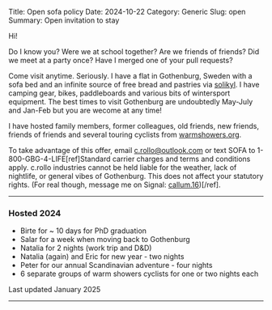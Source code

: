 Title: Open sofa policy
Date: 2024-10-22
Category: Generic
Slug: open
Summary: Open invitation to stay

Hi!

Do I know you? Were we at school together? Are we friends of friends? Did we meet at a party once? Have I merged one of your pull requests?

Come visit anytime. Seriously. I have a flat in Gothenburg, Sweden with a sofa bed and an infinite source of free bread and pastries via [solikyl](https://solikyl.se/). I have camping gear, bikes, paddleboards and various bits of wintersport equipment. The best times to visit Gothenburg are undoubtedly May-July and Jan-Feb but you are wecome at any time!

I have hosted family members, former colleagues, old friends, new friends, friends of friends and several touring cyclists from [warmshowers.org](https://www.warmshowers.org/).

To take advantage of this offer, email c.rollo@outlook.com or text SOFA to 1-800-GBG-4-LIFE[ref]Standard carrier charges and terms and conditions apply. c.rollo industries cannot be held liable for the weather, lack of nightlife, or general vibes of Gothenburg. This does not affect your statutory rights. (For real though, message me on Signal: [callum.16](https://signal.me/#eu/vVTfRWX6HkcX5wsuomv2wg_b_JyA5TQDgLStqYOtkpDZUvpL8UZCt4IvThrqhY-j))[/ref].

----------------------------------

### Hosted 2024

- Birte for ~ 10 days for PhD graduation
- Salar for a week when moving back to Gothenburg
- Natalia for 2 nights (work trip and D&D)
- Natalia (again) and Eric for new year - two nights
- Peter for our annual Scandinavian adventure - four nights
- 6 separate groups of warm showers cyclists for one or two nights each

Last updated January 2025


-------------

